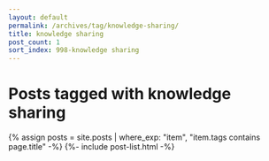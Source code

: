 ```yaml
---
layout: default
permalink: /archives/tag/knowledge-sharing/
title: knowledge sharing
post_count: 1
sort_index: 998-knowledge sharing
---
```

<h1 class="page-heading">Posts tagged with knowledge sharing</h1>
{% assign posts = site.posts | where_exp: "item", "item.tags contains page.title" -%}
{%- include post-list.html -%}
